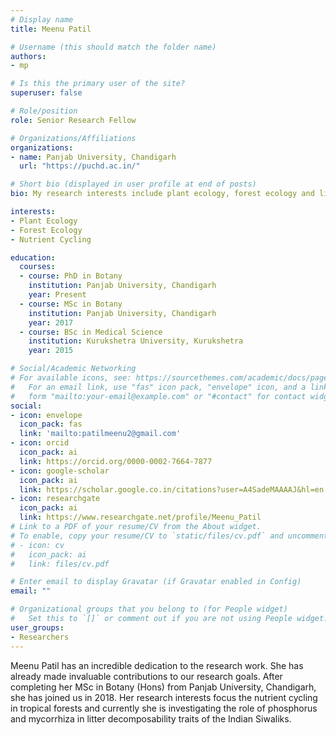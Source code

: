 ```yaml
---
# Display name
title: Meenu Patil

# Username (this should match the folder name)
authors:
- mp

# Is this the primary user of the site?
superuser: false

# Role/position
role: Senior Research Fellow

# Organizations/Affiliations
organizations:
- name: Panjab University, Chandigarh
  url: "https://puchd.ac.in/"

# Short bio (displayed in user profile at end of posts)
bio: My research interests include plant ecology, forest ecology and litter decomposition.

interests:
- Plant Ecology
- Forest Ecology
- Nutrient Cycling

education:
  courses:
  - course: PhD in Botany
    institution: Panjab University, Chandigarh
    year: Present
  - course: MSc in Botany
    institution: Panjab University, Chandigarh
    year: 2017
  - course: BSc in Medical Science
    institution: Kurukshetra University, Kurukshetra
    year: 2015

# Social/Academic Networking
# For available icons, see: https://sourcethemes.com/academic/docs/page-builder/#icons
#   For an email link, use "fas" icon pack, "envelope" icon, and a link in the
#   form "mailto:your-email@example.com" or "#contact" for contact widget.
social:
- icon: envelope
  icon_pack: fas
  link: 'mailto:patilmeenu2@gmail.com'
- icon: orcid
  icon_pack: ai
  link: https://orcid.org/0000-0002-7664-7877
- icon: google-scholar
  icon_pack: ai
  link: https://scholar.google.co.in/citations?user=A4SadeMAAAAJ&hl=en
- icon: researchgate
  icon_pack: ai
  link: https://www.researchgate.net/profile/Meenu_Patil
# Link to a PDF of your resume/CV from the About widget.
# To enable, copy your resume/CV to `static/files/cv.pdf` and uncomment the lines below.
# - icon: cv
#   icon_pack: ai
#   link: files/cv.pdf

# Enter email to display Gravatar (if Gravatar enabled in Config)
email: ""

# Organizational groups that you belong to (for People widget)
#   Set this to `[]` or comment out if you are not using People widget.
user_groups:
- Researchers
---
```


Meenu Patil has an incredible dedication to the research work. She has already made invaluable contributions to our research goals. After completing her MSc in Botany (Hons) from Panjab University, Chandigarh, she has joined us in 2018. Her research interests focus the nutrient cycling in tropical forests and currently she is investigating the role of phosphorus and mycorrhiza in litter decomposability traits of the Indian Siwaliks.
